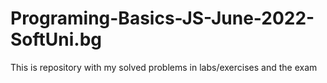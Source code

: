 # Programing-Basics-JS-June-2022-SoftUni.bg
This is repository with my solved problems in labs/exercises and the exam

